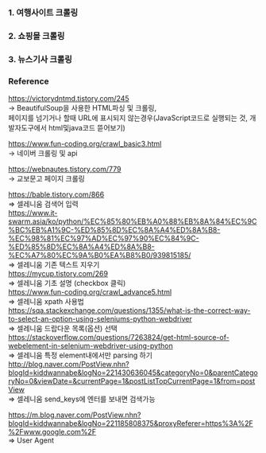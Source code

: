 ### 1. 여행사이트 크롤링  

### 2. 쇼핑몰 크롤링  

### 3. 뉴스기사 크롤링  


### Reference  
https://victorydntmd.tistory.com/245   
-> BeautifulSoup을 사용한 HTML파싱 및 크롤링,   
페이지를 넘기거나 할때 URL에 표시되지 않는경우(JavaScript코드로 실행되는 것, 개발자도구에서 html및java코드 뜯어보기)  

https://www.fun-coding.org/crawl_basic3.html  
-> 네이버 크롤링 및 api  

https://webnautes.tistory.com/779  
-> 교보문고 페이지 크롤링  

https://bable.tistory.com/866  
=> 셀레니움 검색어 입력  
https://www.it-swarm.asia/ko/python/%EC%85%80%EB%A0%88%EB%8A%84%EC%9C%BC%EB%A1%9C-%ED%85%8D%EC%8A%A4%ED%8A%B8-%EC%98%81%EC%97%AD%EC%97%90%EC%84%9C-%ED%85%8D%EC%8A%A4%ED%8A%B8-%EC%A7%80%EC%9A%B0%EA%B8%B0/939815185/  
=> 셀레니움 기존 텍스트 지우기  
https://mycup.tistory.com/269  
=> 셀레니움 기초 설명 (checkbox 클릭)  
https://www.fun-coding.org/crawl_advance5.html  
=> 셀레니움 xpath 사용법  
https://sqa.stackexchange.com/questions/1355/what-is-the-correct-way-to-select-an-option-using-seleniums-python-webdriver  
=> 셀레니움 드랍다운 목록(옵션) 선택  
https://stackoverflow.com/questions/7263824/get-html-source-of-webelement-in-selenium-webdriver-using-python  
=> 셀레니움 특정 element내에서만 parsing 하기  
http://blog.naver.com/PostView.nhn?blogId=kiddwannabe&logNo=221430636045&categoryNo=0&parentCategoryNo=0&viewDate=&currentPage=1&postListTopCurrentPage=1&from=postView  
=> 셀레니움 send_keys에 엔터를 보내면 검색가능  

https://m.blog.naver.com/PostView.nhn?blogId=kiddwannabe&logNo=221185808375&proxyReferer=https%3A%2F%2Fwww.google.com%2F  
=> User Agent  
